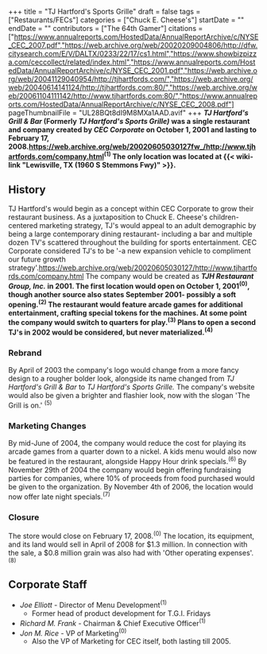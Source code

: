 +++
title = "TJ Hartford's Sports Grille"
draft = false
tags = ["Restaurants/FECs"]
categories = ["Chuck E. Cheese's"]
startDate = ""
endDate = ""
contributors = ["The 64th Gamer"]
citations = ["https://www.annualreports.com/HostedData/AnnualReportArchive/c/NYSE_CEC_2007.pdf","https://web.archive.org/web/20020209004806/http://dfw.citysearch.com/E/V/DALTX/0233/22/17/cs1.html","https://www.showbizpizza.com/ceccollect/related/index.html","https://www.annualreports.com/HostedData/AnnualReportArchive/c/NYSE_CEC_2001.pdf","https://web.archive.org/web/20041129040954/http://tjhartfords.com/","https://web.archive.org/web/20040614141124/http://tjhartfords.com:80/","https://web.archive.org/web/20061104111142/http://www.tjhartfords.com:80/","https://www.annualreports.com/HostedData/AnnualReportArchive/c/NYSE_CEC_2008.pdf"]
pageThumbnailFile = "UL28BQt8dI9M8MXa1AAD.avif"
+++
***TJ Hartford's Grill & Bar* (Formerly ***TJ Hartford's* ***Sports Grille)* was a single restaurant and company created by ***CEC Corporate* on October 1, 2001 and lasting to February 17, 2008.https://web.archive.org/web/20020605030127fw_/http://www.tjhartfords.com/company.html<sup>(1)</sup>
The only location was located at {{< wiki-link "Lewisville, TX (1960 S Stemmons Fwy)" >}}.********

## History

TJ Hartford's would begin as a concept within CEC Corporate to grow their restaurant business. As a juxtaposition to Chuck E. Cheese's children-centered marketing strategy, TJ's would appeal to an adult demographic by being a large contemporary dining restaurant- including a bar and multiple dozen TV's scattered throughout the building for sports entertainment. CEC Corporate considered TJ's to be '-a new expansion vehicle to compliment our future growth strategy'.https://web.archive.org/web/20020605030127/http://www.tjhartfords.com/company.html
The company would be created as ***TJH Restaurant Group, Inc.* in 2001. The first location would open on October 1, 2001<sup>(0)</sup>, though another source also states September 2001- possibly a soft opening.<sup>(2)</sup> The restaurant would feature arcade games for additional entertainment, crafting special tokens for the machines. At some point the company would switch to quarters for play.<sup>(3)</sup>
Plans to open a second TJ's in 2002 would be considered, but never materialized.<sup>(4)</sup>**

### Rebrand

By April of 2003 the company's logo would change from a more fancy design to a rougher bolder look, alongside its name changed from *TJ Hartford's Grill & Bar* to *TJ Hartford's Sports Grille.* The company's website would also be given a brighter and flashier look, now with the slogan 'The Grill is on.' <sup>(5)</sup>

### Marketing Changes

By mid-June of 2004, the company would reduce the cost for playing its arcade games from a quarter down to a nickel. A kids menu would also now be featured in the restaurant, alongside Happy Hour drink specials.<sup>(6)</sup> By November 29th of 2004 the company would begin offering fundraising parties for companies, where 10% of proceeds from food purchased would be given to the organization. By November 4th of 2006, the location would now offer late night specials.<sup>(7)</sup>

### Closure

The store would close on February 17, 2008.<sup>(0)</sup> The location, its equipment, and its land would sell in April of 2008 for $1.3 million. In connection with the sale, a $0.8 million grain was also had with 'Other operating expenses'.<sup>(8)</sup>

## Corporate Staff

- *Joe Elliott* - Director of Menu Development<sup>(1)</sup>
  - Former head of product development for T.G.I. Fridays
- *Richard M. Frank* - Chairman & Chief Executive Officer<sup>(1)</sup>
- *Jon M. Rice* - VP of Marketing<sup>(0)</sup>
  - Also the VP of Marketing for CEC itself, both lasting till 2005.
